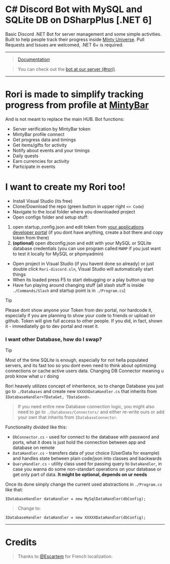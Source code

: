 # C# Discord Bot with MySQL and SQLite DB on DSharpPlus [.NET 6]
 Basic Discord .NET Bot for server management and some simple activities. Built to help people track their progress inside [Minty Universe](https://minty.bar). Pull Requests and Issues are welcomed, .NET 6+ is required.
***
> [Documentation](https://mentally-stable.gitbook.io/eremite/)

> You can check out the [bot at our server (#rori)](https://discord.gg/mintybar).
***
# Rori is made to simplify tracking progress from profile at [MintyBar](https://minty.bar)
And is not meant to replace the main HUB.
Bot functions:
- Server verification by MintyBar token
- MintyBar profile connect
- Get progress data and timings
- Get items/gifts for activity
- Notify about events and your timings
- Daily quests
- Earn currencies for activity
- Participate in events

# I want to create my Rori too!

- Install Visual Studio (its free)
- Clone/Download the repo (green button in upper right `<> Code`)
- Navigate to the local folder where you downloaded project
- Open configs folder and setup stuff:
1. open startup_config.json and edit token from [your applications developer portal](https://discord.com/developers/applications) (if you dont have anything, create a bot there and copy token from there)
2. **(optional)** open dbconfig.json and edit with your MySQL or SQLite database credentials (you can use program called `MAMP` if you just want to test it locally for MySQL or phpmyadmin)
- Open project in Visual Studio (if you havent done so already) or just double click `Rori-discord.sln`, Visual Studio will automatically start things
- When its loaded press F5 to start debugging or a play button up top
- Have fun playing around changing stuff (all slash stuff is inside `./Commands/Slash` and startup point is in `./Program.cs`)

> [!TIP]
> Please dont show anyone your Token from dev portal, nor hardcode it, especially if you are planning to show your code to friends or upload on github. Token will give full access to other people. If you did, in fact, shown it - immediatelly go to dev portal and reset it.


### I want other Database, how do I swap?

> [!TIP]
> Most of the time SQLite is enough, especially for not hella populated servers, and its fast too so you dont even need to think about optimizing connections or cache active users data. Changing DB Connector meaning u prob know what u r doing


Rori heavely utilizes concept of inheritence, so to change Database you just go to `./Databases` and create new `XXXXXDataHandler.cs` that inherits from `IDatabaseHandler<TDataGet, TDataSend>`. 
> If you need entire new Database connection logic, you might also need to go to `./Databases/Connectors/` and either re-write ours or add your own that inherits from `IDatabaseConnector`.

Functionality divided like this:
- `DbConnector.cs` - used for connect to the database with password and ports, what it does is just hold the connection between app and database on remote
- `DataHandler.cs` - transfers data of your choice (UserData for example) and handles state between plain code/json into classes and backwards
- `QueryHandler.cs` - utility class used for passing query to `DataHandler`, in case you wanna do some non-standart operations on your database or get only part of data. **It might be optional, depends on ur needs**

Once its done simply change the current used abstractions in `./Program.cs` like that:
```
IDatabaseHandler dataHandler = new MySqlDataHandler(dbConfig);
```
> Change to:
```
IDatabaseHandler dataHandler = new XXXXXDataHandler(dbConfig);
```


***

# Credits

> Thanks to [@Escartem](https://github.com/Escartem) for French localization.
